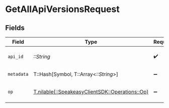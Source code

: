 # GetAllApiVersionsRequest


## Fields

| Field                                                                            | Type                                                                             | Required                                                                         | Description                                                                      |
| -------------------------------------------------------------------------------- | -------------------------------------------------------------------------------- | -------------------------------------------------------------------------------- | -------------------------------------------------------------------------------- |
| `api_id`                                                                         | *::String*                                                                       | :heavy_check_mark:                                                               | The ID of the Api to retrieve.                                                   |
| `metadata`                                                                       | T::Hash[Symbol, T::Array<*::String*>]                                            | :heavy_minus_sign:                                                               | Metadata to filter Apis on                                                       |
| `op`                                                                             | [T.nilable(::SpeakeasyClientSDK::Operations::Op)](../../models/operations/op.md) | :heavy_minus_sign:                                                               | Configuration for filter operations                                              |